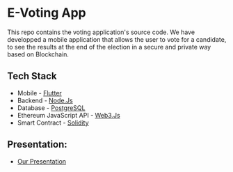 # E-Voting App

This repo contains the voting application's source code. We have developped a mobile application that allows the user to vote for a candidate, to see the results at the end of the election in a secure and private way based on Blockchain. 

## Tech Stack

* Mobile - [Flutter](https://github.com/flutter/flutter)
* Backend - [Node.Js](https://github.com/nodejs/node)
* Database - [PostgreSQL](https://github.com/postgres/postgres)
* Ethereum JavaScript API - [Web3.Js](https://github.com/ChainSafe/web3.js/)
* Smart Contract - [Solidity](https://github.com/ethereum/solidity)

## Presentation:

* [Our Presentation](https://www.canva.com/design/DAEzxTsU8Xo/D_f4vvDQ_XfPtG4Ebi7Ezw/view?utm_content=DAEzxTsU8Xo&utm_campaign=designshare&utm_medium=link&utm_source=sharebutton)

